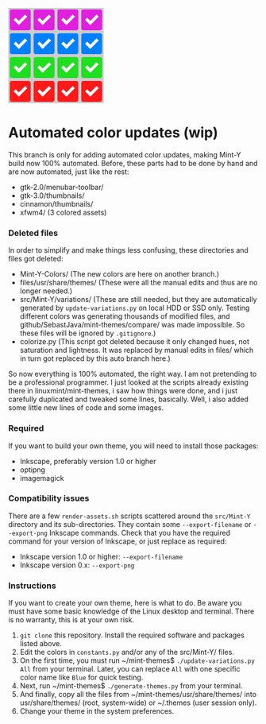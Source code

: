 ![auto branch icon](https://github.com/SebastJava/mint-themes/blob/auto/0-auto-branch-icon.svg)
# Automated color updates (wip)
This branch is only for adding automated color updates, making Mint-Y build now 100% automated. Before, these parts had to be done by hand and are now automated, just like the rest:
  * gtk-2.0/menubar-toolbar/
  * gtk-3.0/thumbnails/
  * cinnamon/thumbnails/
  * xfwm4/ (3 colored assets)

### Deleted files
In order to simplify and make things less confusing, these directories and files got deleted:
  * Mint-Y-Colors/ (The new colors are here on another branch.)
  * files/usr/share/themes/ (These were all the manual edits and thus are no longer needed.)
  * src/Mint-Y/variations/ (These are still needed, but they are automatically generated by `update-variations.py` on local HDD or SSD only. Testing different colors was generating thousands of modified files, and github/SebastJava/mint-themes/compare/ was made impossible. So these files will be ignored by `.gitignore`.)
  * colorize.py (This script got deleted because it only changed hues, not saturation and lightness. It was replaced by manual edits in files/ which in turn got replaced by this auto branch here.)

So now everything is 100% automated, the right way. I am not pretending to be a professional programmer. I just looked at the scripts already existing there in linuxmint/mint-themes, i saw how things were done, and i just carefully duplicated and tweaked some lines, basically. Well, i also added some little new lines of code and some images.

### Required
If you want to build your own theme, you will need to install those packages:  
  * Inkscape, preferably version 1.0 or higher  
  * optipng  
  * imagemagick

### Compatibility issues
There are a few `render-assets.sh` scripts scattered around the `src/Mint-Y` directory and its sub-directories. They contain some `--export-filename` or `--export-png` Inkscape commands. Check that you have the required command for your version of Inkscape, or just replace as required:  

  * Inkscape version 1.0 or higher: `--export-filename`  
  * Inkscape version 0.x: `--export-png`

### Instructions
If you want to create your own theme, here is what to do. Be aware you must have some basic knowledge of the Linux desktop and terminal. There is no warranty, this is at your own risk.
  1. `git clone` this repository. Install the required software and packages listed above.
  2. Edit the colors in `constants.py` and/or any of the src/Mint-Y/ files.
  3. On the first time, you must run ~/mint-themes$ `./update-variations.py All` from your terminal. Later, you can replace `All` with one specific color name like `Blue` for quick testing.
  4. Next, run ~/mint-themes$ `./generate-themes.py` from your terminal.
  5. And finally, copy all the files from ~/mint-themes/usr/share/themes/ into usr/share/themes/ (root, system-wide) or ~/.themes (user session only).
  6. Change your theme in the system preferences.
